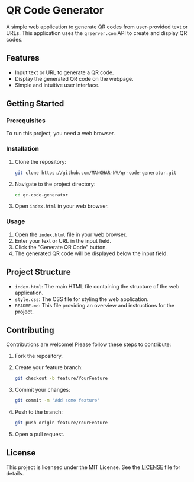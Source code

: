 # QR Code Generator

A simple web application to generate QR codes from user-provided text or URLs. This application uses the `qrserver.com` API to create and display QR codes.

## Features

- Input text or URL to generate a QR code.
- Display the generated QR code on the webpage.
- Simple and intuitive user interface.

## Getting Started

### Prerequisites

To run this project, you need a web browser.

### Installation

1. Clone the repository:

    ```sh
    git clone https://github.com/MANOHAR-NV/qr-code-generator.git
    ```

2. Navigate to the project directory:

    ```sh
    cd qr-code-generator
    ```

3. Open `index.html` in your web browser.

### Usage

1. Open the `index.html` file in your web browser.
2. Enter your text or URL in the input field.
3. Click the "Generate QR Code" button.
4. The generated QR code will be displayed below the input field.

## Project Structure

- `index.html`: The main HTML file containing the structure of the web application.
- `style.css`: The CSS file for styling the web application.
- `README.md`: This file providing an overview and instructions for the project.

## Contributing

Contributions are welcome! Please follow these steps to contribute:

1. Fork the repository.
2. Create your feature branch:

    ```sh
    git checkout -b feature/YourFeature
    ```

3. Commit your changes:

    ```sh
    git commit -m 'Add some feature'
    ```

4. Push to the branch:

    ```sh
    git push origin feature/YourFeature
    ```

5. Open a pull request.

## License

This project is licensed under the MIT License. See the [LICENSE](LICENSE) file for details.


